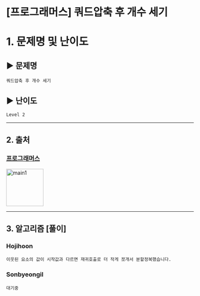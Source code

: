 # [프로그래머스] 쿼드압축 후 개수 세기

# 1. 문제명 및 난이도

## ▶ 문제명

    쿼드압축 후 개수 세기

## ▶ 난이도

    Level 2

---

## 2. 출처

### [프로그래머스](https://programmers.co.kr/learn/courses/30/lessons/68936)

<img src="https://programmers.co.kr/assets/icons/apple-icon-6eafc2c4c58a21aef692d6e44ce99d41f999c71789f277317532d0a9c6db8976.png" width="100px" height="100px" title="px(픽셀) 크기 설정" alt="main1"></img><br/>

---

## 3. 알고리즘 [풀이]

### Hojihoon

    이웃된 요소의 값이 시작값과 다르면 재귀호출로 더 작게 쪼개서 분할정복했습니다.

### Sonbyeongil

    대기중
